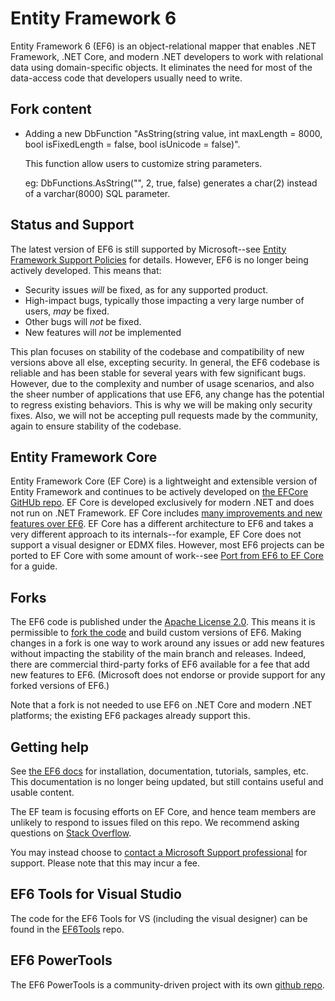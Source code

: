 # Entity Framework 6

Entity Framework 6 (EF6) is an object-relational mapper that enables .NET Framework, .NET Core, and modern .NET developers to work with relational data using domain-specific objects. It eliminates the need for most of the data-access code that developers usually need to write.

## Fork content
- Adding a new DbFunction "AsString(string value, int maxLength = 8000, bool isFixedLength = false, bool isUnicode = false)".
  
  This function allow users to customize string parameters.
  
  eg: DbFunctions.AsString("", 2, true, false) generates a char(2) instead of a varchar(8000) SQL parameter.

## Status and Support

The latest version of EF6 is still supported by Microsoft--see [Entity Framework Support Policies](https://docs.microsoft.com/ef/efcore-and-ef6/support) for details. However, EF6 is no longer being actively developed. This means that:

- Security issues _will_ be fixed, as for any supported product.
- High-impact bugs, typically those impacting a very large number of users, _may_ be fixed.
- Other bugs will _not_ be fixed.
- New features will _not_ be implemented

This plan focuses on stability of the codebase and compatibility of new versions above all else, excepting security. In general, the EF6 codebase is reliable and has been stable for several years with few significant bugs. However, due to the complexity and number of usage scenarios, and also the sheer number of applications that use EF6, any change has the potential to regress existing behaviors. This is why we will be making only security fixes. Also, we will not be accepting pull requests made by the community, again to ensure stability of the codebase.

## Entity Framework Core

Entity Framework Core (EF Core) is a lightweight and extensible version of Entity Framework and continues to be actively developed on [the EFCore GitHUb repo](https://github.com/dotnet/efcore). EF Core is developed exclusively for modern .NET and does not run on .NET Framework. EF Core includes [many improvements and new features over EF6](https://docs.microsoft.com/ef/efcore-and-ef6/). EF Core has a different architecture to EF6 and takes a very different approach to its internals--for example, EF Core does not support a visual designer or EDMX files. However, most EF6 projects can be ported to EF Core with some amount of work--see [Port from EF6 to EF Core](https://docs.microsoft.com/ef/efcore-and-ef6/porting/) for a guide.

## Forks

The EF6 code is published under the [Apache License 2.0](https://github.com/dotnet/ef6/blob/main/LICENSE.txt). This means it is permissible to [fork the code](https://docs.github.com/en/pull-requests/collaborating-with-pull-requests/working-with-forks/about-forks) and build custom versions of EF6. Making changes in a fork is one way to work around any issues or add new features without impacting the stability of the main branch and releases. Indeed, there are commercial third-party forks of EF6 available for a fee that add new features to EF6. (Microsoft does not endorse or provide support for any forked versions of EF6.)

Note that a fork is not needed to use EF6 on .NET Core and modern .NET platforms; the existing EF6 packages already support this. 

## Getting help

See [the EF6 docs](https://docs.microsoft.com/ef/ef6/) for installation, documentation, tutorials, samples, etc. This documentation is no longer being updated, but still contains useful and usable content.

The EF team is focusing efforts on EF Core, and hence team members are unlikely to respond to issues filed on this repo. We recommend asking questions on [Stack Overflow](https://stackoverflow.com/questions/tagged/entity-framework*).

You may instead choose to [contact a Microsoft Support professional](http://support.microsoft.com/supportforbusiness/productselection?sapId=bec2bc54-b200-6962-301f-f098532f27b2) for support. Please note that this may incur a fee.

## EF6 Tools for Visual Studio

The code for the EF6 Tools for VS (including the visual designer) can be found in the [EF6Tools](https://github.com/dotnet/ef6tools) repo.

## EF6 PowerTools

The EF6 PowerTools is a community-driven project with its own [github repo](https://github.com/ErikEJ/EntityFramework6PowerTools).
